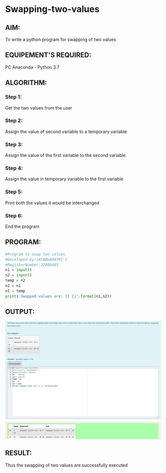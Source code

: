 # Swapping-two-values

## AIM:

To write a python program for swapping of two values

## EQUIPEMENT'S REQUIRED: 

PC
Anaconda - Python 3.7

## ALGORITHM: 

### Step 1:
Get the two values from the user
### Step 2: 
Assign the value of second variable to a temporary variable 
### Step 3: 
Assign the value of the first variable to the second variable.
### Step 4:  
Assign the value in temporary variable to the first variable
### Step 5: 
Print both the values it would be interchanged
### Step 6: 
End the program

## PROGRAM:
```python
#Program to swap two values.
#Developed by:JAYABHARATHI S 
#RegisterNumber:22008485
n1 = input()
n2 = input()
temp = n2
n2 = n1
n1 = temp
print('Swapped values are: {} {}'.format(n1,n2))
```

## OUTPUT:
![](./swap1.png)

## RESULT:

Thus the swapping of two values are successfully executed
